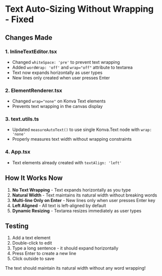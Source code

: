 # Text Auto-Sizing Without Wrapping - Fixed

## Changes Made

### 1. **InlineTextEditor.tsx**
- Changed `whiteSpace: 'pre'` to prevent text wrapping
- Added `wordWrap: 'off'` and `wrap="off"` attribute to textarea
- Text now expands horizontally as user types
- New lines only created when user presses Enter

### 2. **ElementRenderer.tsx**
- Changed `wrap="none"` on Konva Text elements
- Prevents text wrapping in the canvas display

### 3. **text.utils.ts**
- Updated `measureAutoText()` to use single Konva.Text node with `wrap: 'none'`
- Properly measures text width without wrapping constraints

### 4. **App.tsx**
- Text elements already created with `textAlign: 'left'`

## How It Works Now

1. **No Text Wrapping** - Text expands horizontally as you type
2. **Natural Width** - Text maintains its natural width without breaking words
3. **Multi-line Only on Enter** - New lines only when user presses Enter key
4. **Left Aligned** - All text is left-aligned by default
5. **Dynamic Resizing** - Textarea resizes immediately as user types

## Testing

1. Add a text element
2. Double-click to edit
3. Type a long sentence - it should expand horizontally
4. Press Enter to create a new line
5. Click outside to save

The text should maintain its natural width without any word wrapping!